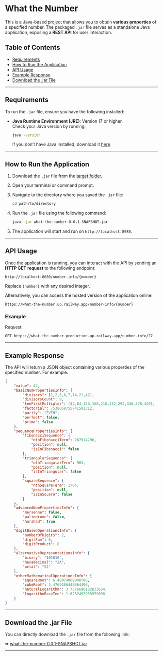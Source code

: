 # What the Number

This is a Java-based project that allows you to obtain **various properties** of a specified number. The packaged `.jar` file serves as a standalone Java application, exposing a **REST API** for user interaction.

## Table of Contents

- [Requirements](#requirements)
- [How to Run the Application](#how-to-run-the-application)
- [API Usage](#api-usage)
- [Example Response](#example-response)
- [Download the .jar File](#download-the-jar-file)

---

## Requirements

To run the `.jar` file, ensure you have the following installed:

- **Java Runtime Environment (JRE)**: Version 17 or higher.  
  Check your Java version by running:
  ```bash
  java -version
  ```
  If you don’t have Java installed, download it [here](https://www.oracle.com/java/technologies/javase/jdk17-archive-downloads.html).

---

## How to Run the Application

1. Download the `.jar` file from the [target folder](https://github.com/DiegoVSC42/what-the-number/blob/main/target/what-the-number-0.0.1-SNAPSHOT.jar).

2. Open your terminal or command prompt.

3. Navigate to the directory where you saved the `.jar` file:
   ```bash
   cd path/to/directory
   ```

4. Run the `.jar` file using the following command:
   ```bash
   java -jar what-the-number-0.0.1-SNAPSHOT.jar
   ```

5. The application will start and run on `http://localhost:8080`.

---

## API Usage

Once the application is running, you can interact with the API by sending an **HTTP GET request** to the following endpoint:

```
http://localhost:8080/number-info/{number}
```

Replace `{number}` with any desired integer.

Alternatively, you can access the hosted version of the application online:

```
https://what-the-number.up.railway.app/number-info/{number}
```

### Example

Request:

```http
GET https://what-the-number-production.up.railway.app/number-info/27
```

---

## Example Response

The API will return a JSON object containing various properties of the specified number. For example:

```json
{
	"value": 42,
	"basicNumPropertiesInfo": {
		"divisors": [1,2,3,6,7,14,21,42],
		"divisorsCount": 8,
		"tenFirstMultiples": [42,84,126,168,210,252,294,336,378,420],
		"factorial": 7538058755741581312,
		"parity": "EVEN",
		"perfect": false,
		"prime": false
	},
	"sequencePropertiesInfo": {
		"fibonacciSequence": {
			"nthFibonacciTerm": 267914296,
			"position": null,
			"isInFibonacci": false
		},
		"triangularSequence": {
			"nthTriangularTerm": 903,
			"position": null,
			"isInTriangular": false
		},
		"squareSequence": {
			"nthSquareTerm": 1764,
			"position": null,
			"isInSquare": false
		}
	},
	"advancedNumPropertiesInfo": {
		"mersenne": false,
		"palindrome": false,
		"harshad": true
	},
	"digitBasedOperationsInfo": {
		"numberOfDigits": 2,
		"digitSum": 6,
		"digitProduct": 8
	},
	"alternativeRepresentationsInfo": {
		"binary": "101010",
		"hexadecimal": "2A",
		"octal": "52"
	},
	"otherMathematicalOperationsInfo": {
		"squareRoot": 6.48074069840786,
		"cubeRoot": 3.4760266448864496,
		"naturalLogarithm": 3.7376696182833684,
		"logarithmBaseTen": 1.6232492903979006
	}
}
```

---

## Download the .jar File

You can directly download the `.jar` file from the following link:

➡ [what-the-number-0.0.1-SNAPSHOT.jar](https://github.com/DiegoVSC42/what-the-number/blob/main/target/what-the-number-0.0.1-SNAPSHOT.jar)

---
